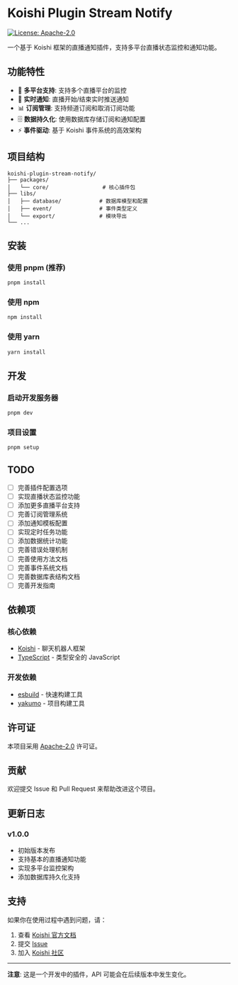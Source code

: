 # Koishi Plugin Stream Notify

[![License: Apache-2.0](https://img.shields.io/badge/License-Apache--2.0-blue.svg)](https://opensource.org/licenses/Apache-2.0)

一个基于 Koishi 框架的直播通知插件，支持多平台直播状态监控和通知功能。

## 功能特性

- 🎯 **多平台支持**: 支持多个直播平台的监控
- 🔔 **实时通知**: 直播开始/结束实时推送通知
- 📊 **订阅管理**: 支持频道订阅和取消订阅功能
- 🗄️ **数据持久化**: 使用数据库存储订阅和通知配置
- ⚡ **事件驱动**: 基于 Koishi 事件系统的高效架构

## 项目结构

```
koishi-plugin-stream-notify/
├── packages/
│   └── core/                 # 核心插件包
├── libs/
│   ├── database/            # 数据库模型和配置
│   ├── event/               # 事件类型定义
│   └── export/              # 模块导出
└── ...
```

## 安装

### 使用 pnpm (推荐)

```bash
pnpm install
```

### 使用 npm

```bash
npm install
```

### 使用 yarn

```bash
yarn install
```

## 开发

### 启动开发服务器

```bash
pnpm dev
```

### 项目设置

```bash
pnpm setup
```

## TODO

- [ ] 完善插件配置选项
- [ ] 实现直播状态监控功能
- [ ] 添加更多直播平台支持
- [ ] 完善订阅管理系统
- [ ] 添加通知模板配置
- [ ] 实现定时任务功能
- [ ] 添加数据统计功能
- [ ] 完善错误处理机制
- [ ] 完善使用方法文档
- [ ] 完善事件系统文档
- [ ] 完善数据库表结构文档
- [ ] 完善开发指南

## 依赖项

### 核心依赖

- [Koishi](https://koishi.chat/) - 聊天机器人框架
- [TypeScript](https://www.typescriptlang.org/) - 类型安全的 JavaScript

### 开发依赖

- [esbuild](https://esbuild.github.io/) - 快速构建工具
- [yakumo](https://github.com/koishijs/yakumo) - 项目构建工具

## 许可证

本项目采用 [Apache-2.0](LICENSE) 许可证。

## 贡献

欢迎提交 Issue 和 Pull Request 来帮助改进这个项目。

## 更新日志

### v1.0.0

- 初始版本发布
- 支持基本的直播通知功能
- 实现多平台监控架构
- 添加数据库持久化支持

## 支持

如果你在使用过程中遇到问题，请：

1. 查看 [Koishi 官方文档](https://koishi.chat/)
2. 提交 [Issue](https://github.com/your-repo/koishi-plugin-stream-notify/issues)
3. 加入 [Koishi 社区](https://github.com/koishijs/koishi/discussions)

---

**注意**: 这是一个开发中的插件，API 可能会在后续版本中发生变化。
